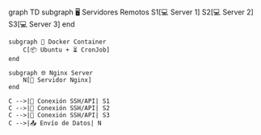 graph TD
    subgraph 🖥️ Servidores Remotos
        S1[💻 Server 1] 
        S2[💻 Server 2] 
        S3[💻 Server 3] 
    end

    subgraph 🐳 Docker Container
        C[📦 Ubuntu + ⏳ CronJob]
    end

    subgraph 🌐 Nginx Server
        N[🚀 Servidor Nginx]
    end

    C -->|📡 Conexión SSH/API| S1
    C -->|📡 Conexión SSH/API| S2
    C -->|📡 Conexión SSH/API| S3
    C -->|📤 Envío de Datos| N
